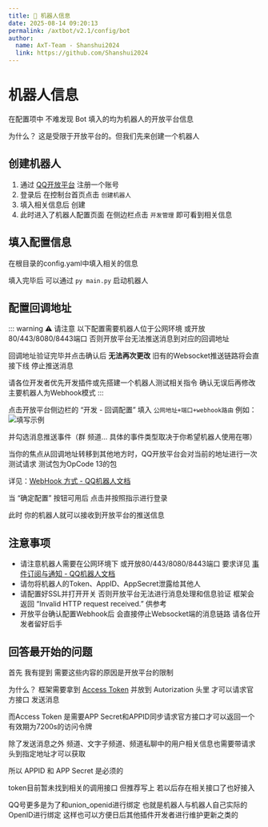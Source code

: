 ```yaml
---
title: 🤖 机器人信息
date: 2025-08-14 09:20:13
permalink: /axtbot/v2.1/config/bot
author:
  name: AxT-Team - Shanshui2024
  link: https://github.com/Shanshui2024
---
```


# 机器人信息
在配置项中 不难发现 Bot 填入的均为机器人的开放平台信息

为什么？ 这是受限于开放平台的。但我们先来创建一个机器人

## 创建机器人
1. 通过 [QQ开放平台](https://q.qq.com/) 注册一个账号
2. 登录后 在控制台首页点击 `创建机器人`
3. 填入相关信息后 创建
4. 此时进入了机器人配置页面 在侧边栏点击 `开发管理` 即可看到相关信息

## 填入配置信息
在根目录的config.yaml中填入相关的信息

填入完毕后 可以通过 `py main.py` 启动机器人

## 配置回调地址

::: warning ⚠️ 请注意
以下配置需要机器人位于公网环境 或开放80/443/8080/8443端口 否则开放平台无法推送消息到对应的回调地址

回调地址验证完毕并点击确认后 **无法再次更改** 旧有的Websocket推送链路将会直接下线 停止推送消息

请各位开发者优先开发插件或先搭建一个机器人测试相关指令 确认无误后再修改主要机器人为Webhook模式
:::

点击开放平台侧边栏的 “开发 - 回调配置” 填入 `公网地址+端口+webhook路由` 例如：
![填写示例](https://youke1.picui.cn/s1/2025/08/14/689d41b00ccfd.png)

并勾选消息推送事件（群 频道... 具体的事件类型取决于你希望机器人使用在哪）

当你的焦点从回调地址转移到其他地方时，QQ开放平台会对当前的地址进行一次测试请求 测试包为OpCode 13的包

详见：[WebHook 方式 - QQ机器人文档](https://bot.q.qq.com/wiki/develop/api-v2/dev-prepare/interface-framework/event-emit.html#webhook%E6%96%B9%E5%BC%8F)

当 “确定配置” 按钮可用后 点击并按照指示进行登录

此时 你的机器人就可以接收到开放平台的推送信息

## 注意事项
- 请注意机器人需要在公网环境下 或开放80/443/8080/8443端口 要求详见 [事件订阅与通知 - QQ机器人文档](https://bot.q.qq.com/wiki/develop/api-v2/dev-prepare/interface-framework/event-emit.html#webhook%E6%96%B9%E5%BC%8F)
- 请勿将机器人的Token、AppID、AppSecret泄露给其他人
- 请配置好SSL并打开开关 否则开放平台无法进行消息处理和信息验证 框架会返回 “Invalid HTTP request received.” 供参考
- 开放平台确认配置Webhook后 会直接停止Websocket端的消息链路 请各位开发者留好后手

## 回答最开始的问题
首先 我有提到 需要这些内容的原因是开放平台的限制

为什么？ 框架需要拿到 [Access Token](https://bot.q.qq.com/wiki/develop/api-v2/dev-prepare/interface-framework/api-use.html#%E8%8E%B7%E5%8F%96%E8%B0%83%E7%94%A8%E5%87%AD%E8%AF%81) 并放到 Autorization 头里 才可以请求官方接口 发送消息

而Access Token 是需要APP Secret和APPID同步请求官方接口才可以返回一个有效期为7200s的访问令牌

除了发送消息之外 频道、文字子频道、频道私聊中的用户相关信息也需要带请求头到指定地址才可以获取

所以 APPID 和 APP Secret 是必须的

token目前暂未找到相关的调用接口 但推荐写上 若以后存在相关接口了也好接入

QQ号更多是为了和union_openid进行绑定 也就是机器人与机器人自己实际的OpenID进行绑定 这样也可以方便日后其他插件开发者进行维护更新之类的